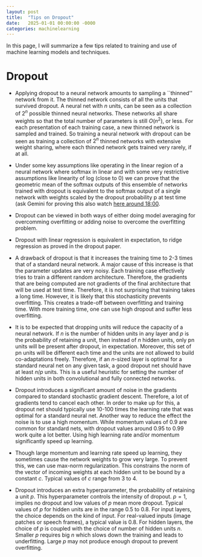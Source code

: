 ```yaml
---
layout: post
title:  "Tips on Dropout"
date:   2025-01-01 00:00:00 -0000
categories: machinelearning
---
```


In this page, I will summarize a few tips related to training and use of machine learning models and techniques. 

# Dropout 

* Applying dropout to a neural network amounts to sampling a ``thinned'' network from
it. The thinned network consists of all the units that survived dropout. A
neural net with $n$ units, can be seen as a collection of $2^{n}$ possible thinned neural networks.
These networks all share weights so that the total number of parameters is still $O(n^2)$, or less. For each presentation of each training case, a new thinned network is sampled and
trained. So training a neural network with dropout can be seen as training a collection of $2^n$
thinned networks with extensive weight sharing, where each thinned network gets trained
very rarely, if at all.

* Under some key assumptions like operating in the linear region of a neural network where softmax in linear and with some very restrictive assumptions like linearity of log (close to 0) we can prove that the geometric mean of the softmax outputs of this ensemble of networks trained with dropout is equivalent to the softmax output of a single network with weights scaled by the dropout probability p at test time (ask Gemini for proving this also watch [here around 18:00](https://www.youtube.com/watch?v=DleXA5ADG78).

* Dropout can be viewed in both ways of either doing model averaging for overcomming overfitting or adding noise to overcome the overfitting problem.

* Dropout with linear regression is equivalent in expectation, to ridge regression as proved in the dropout paper. 

* A drawback of dropout is that it increases the training time to 2-3 times that of a standard neural network. A major cause of this increase is that the parameter updates are very noisy.
Each training case effectively tries to train a different random architecture. Therefore, the
gradients that are being computed are not gradients of the final architecture that will be
used at test time. Therefore, it is not surprising that training takes a long time. However,
it is likely that this stochasticity prevents overfitting. This creates a trade-off between overfitting and training time. With more training time, one can use high dropout and suffer less
overfitting.

* It is to be expected that dropping units will reduce the capacity of a neural network. If
$n$ is the number of hidden units in any layer and $p$ is the probability of retaining a unit,
then instead of $n$ hidden units, only pn units will be present after dropout, in expectation.
Moreover, this set of pn units will be different each time and the units are not allowed to
build co-adaptations freely. Therefore, if an $n$-sized layer is optimal for a standard neural
net on any given task, a good dropout net should have at least $n/p$ units. This is
 a useful heuristic for setting the number of hidden units in both convolutional and fully
connected networks. 

* Dropout introduces a significant amount of noise in the gradients compared to standard
stochastic gradient descent. Therefore, a lot of gradients tend to cancel each other. In
order to make up for this, a dropout net should typically use 10-100 times the learning rate
that was optimal for a standard neural net. Another way to reduce the effect the noise is
to use a high momentum. While momentum values of 0.9 are common for standard nets,
with dropout values around 0.95 to 0.99 work quite a lot better. Using high
learning rate and/or momentum significantly speed up learning. 

* Though large momentum and learning rate speed up learning, they sometimes cause the
network weights to grow very large. To prevent this, we can use max-norm regularization.
This constrains the norm of the vector of incoming weights at each hidden unit to be bound
by a constant $c$. Typical values of $c$ range from 3 to 4.

* Dropout introduces an extra hyperparameter, the probability of retaining a unit $p$. This
hyperparameter controls the intensity of dropout. $p = 1$, implies no dropout and low values
of $p$ mean more dropout. Typical values of $p$ for hidden units are in the range 0.5 to 0.8.
For input layers, the choice depends on the kind of input. For real-valued inputs (image
patches or speech frames), a typical value is 0.8. For hidden layers, the choice of $p$ is coupled
with the choice of number of hidden units $n$. Smaller $p$ requires big $n$ which slows down
the training and leads to underfitting. Large $p$ may not produce enough dropout to prevent
overfitting.
